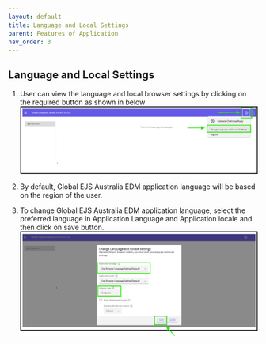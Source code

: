 ```yaml
---
layout: default
title: Language and Local Settings
parent: Features of Application
nav_order: 3
---
```

## Language and Local Settings

1. User can view the language and local browser settings by clicking on the required button as shown in below
![image](assets/images/lls1.png)

2. By default, Global EJS Australia EDM application language will be based on the region of the user.  
3. To change Global EJS Australia EDM application language, select the preferred language in Application Language and Application locale and then click on save button.
![image](assets/images/lls2.png)